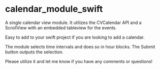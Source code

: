 # calendar_module_swift
A single calendar view module.  It utilizes the CVCalendar API and a ScrollView with an embedded tableview for the events.

Easy to add to your swift project if you are looking to add a calendar.

The module selects time intervals and does so in hour blocks.  The Submit button outputs the selection.



Please utilize  it and let me know if you have any comments or questions!
